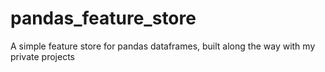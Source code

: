 # pandas_feature_store
A simple feature store for pandas dataframes, built along the way with my private projects

